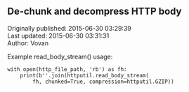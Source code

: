 ## De-chunk and decompress HTTP body  
Originally published: 2015-06-30 03:29:39  
Last updated: 2015-06-30 03:31:31  
Author: Vovan   
  
Example read_body_stream() usage:

    with open(http_file_path, 'rb') as fh:
        print(b''.join(httputil.read_body_stream(
            fh, chunked=True, compression=httputil.GZIP))